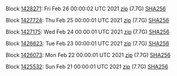 Block [1428271](https://insight.dash.org/insight/block/00000000000000072eaf27188c446ead17a1dedd9a8397c04ba4f0b199b2c2d2): Fri Feb 26 00:00:02 UTC 2021 [zip](https://dash-bootstrap.ams3.digitaloceanspaces.com/mainnet/2021-02-26/bootstrap.dat.zip) (7.7G) [SHA256](https://dash-bootstrap.ams3.digitaloceanspaces.com/mainnet/2021-02-26/sha256.txt)

Block [1427724](https://insight.dash.org/insight/block/0000000000000010e6b35983c1cfceb9f588e0733142f0d17dab23b3537873e8): Thu Feb 25 00:00:01 UTC 2021 [zip](https://dash-bootstrap.ams3.digitaloceanspaces.com/mainnet/2021-02-25/bootstrap.dat.zip) (7.7G) [SHA256](https://dash-bootstrap.ams3.digitaloceanspaces.com/mainnet/2021-02-25/sha256.txt)

Block [1427175](https://insight.dash.org/insight/block/0000000000000014ec92394562b5807b67460030fef5a567236bb90df21cc175): Wed Feb 24 00:00:01 UTC 2021 [zip](https://dash-bootstrap.ams3.digitaloceanspaces.com/mainnet/2021-02-24/bootstrap.dat.zip) (7.7G) [SHA256](https://dash-bootstrap.ams3.digitaloceanspaces.com/mainnet/2021-02-24/sha256.txt)

Block [1426623](https://insight.dash.org/insight/block/0000000000000003bf72ead5490315451e2e457112a3ea7f6243c2fbd13fe0fb): Tue Feb 23 00:00:01 UTC 2021 [zip](https://dash-bootstrap.ams3.digitaloceanspaces.com/mainnet/2021-02-23/bootstrap.dat.zip) (7.7G) [SHA256](https://dash-bootstrap.ams3.digitaloceanspaces.com/mainnet/2021-02-23/sha256.txt)

Block [1426073](https://insight.dash.org/insight/block/0000000000000011920ee16b13b0096b84ec1f6ec3f015fe4a7943e406b28f45): Mon Feb 22 00:00:01 UTC 2021 [zip](https://dash-bootstrap.ams3.digitaloceanspaces.com/mainnet/2021-02-22/bootstrap.dat.zip) (7.7G) [SHA256](https://dash-bootstrap.ams3.digitaloceanspaces.com/mainnet/2021-02-22/sha256.txt)

Block [1425532](https://insight.dash.org/insight/block/00000000000000046abe7ebd33a94620f6672e7fa372a1be2ece4b38440ad0ae): Sun Feb 21 00:00:01 UTC 2021 [zip](https://dash-bootstrap.ams3.digitaloceanspaces.com/mainnet/2021-02-21/bootstrap.dat.zip) (7.7G) [SHA256](https://dash-bootstrap.ams3.digitaloceanspaces.com/mainnet/2021-02-21/sha256.txt)
